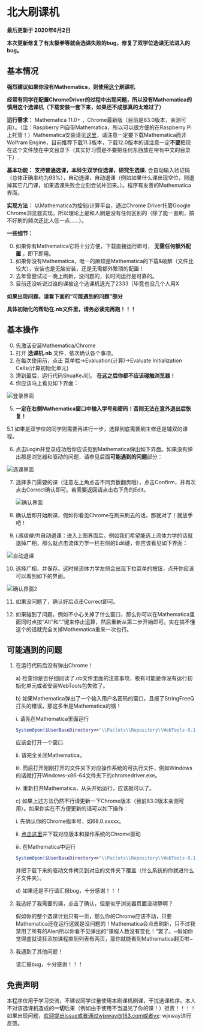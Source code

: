 # 北大刷课机

**最后更新于 2020年6月2日**

**本次更新修复了有太极拳等就会选课失败的bug，修复了双学位选课无法进入的bug。**

## 基本情况

**强烈建议如果你没有Mathematica，则使用[这个](https://github.com/zhongxinghong/PKUAutoElective)刷课机**

**经常有同学在配置ChromeDriver的过程中出现问题，所以没有Mathematica的慎用这个选课机（下载安装一套下来，如果还不成那真的太难过了）**

**运行需求：** Mathematica 11.0+ ，Chrome最新版（目前是83.0版本，亲测可用）。（注：Raspberry Pi自带Mathematica，所以可以很方便的在Raspberry Pi上托管！）Mathematica安装请见<u>[这里](https://tiebamma.github.io/InstallTutorial/)</u>，请注意一定要下载Mathematica而非Wolfram Engine，目前推荐下载11.3版本，下载12.0版本的请注意一定**不要**把现在这个文件放在中文目录下（其实好习惯是不要把任何东西放在带有中文的目录下）.

**基本功能：** **支持普通选课，本科生双学位选课，研究生选课.** 会自动输入验证码（总体正确率约为93%），自动选课，自动退课（例如如果什么课出现空位，则退掉其它几门课，如果选课失败会立刻尝试补回来。）。程序有友善的Mathematica界面。

**实现方法：** 以Mathematica为控制/计算平台，通过Chrome Driver托管Google Chrome浏览器实现，所以理论上是和人刷是没有任何区别的（除了能一直刷，搞不好刷的频次还比人低一点……）。

**一些细节：**

0. 如果你有Mathematica它将十分方便，下载直接运行即可， **无需任何额外配置** ，即下即用。
1. 如果你没有Mathematica，唯一的麻烦是Mathematica的下载&破解（文件比较大），安装也是无脑安装，还是无需额外繁琐的配置！
2. 去年曾尝试过一晚上刷新，没问题的，长时间运行是可靠的。
3. 目前还没听说过谁的课被这个选课机退光了2333（毕竟也没几个人用X



**如果出现问题，请看下面的“可能遇到的问题”部分**

**具体初始化的帮助在.nb文件里，请务必读完再跑！！！**



## 基本操作 

0. 先激活安装Mathematica/Chrome
1. 打开 **选课机.nb** 文件，依次确认各个事项。
2. 在每次使用前，点击 菜单栏->Evaluation(计算)->Evaluate Initialization Cells(计算初始化单元)
3. 滑到最后，运行代码ShuaKeJi\[\]。 **在这之后你都不应该碰触浏览器！**
4. 你应该马上看见如下界面：

![登录界面](https://raw.githubusercontent.com/wjxway/image-storage/master/shuakeji1.png)

5. **一定在右侧Mathematica窗口中输入学号和密码！否则无法在意外退出后恢复！**

5.1 如果是双学位的同学则需要再进行一步，选择到底需要刷主修还是辅双的课程。

6. 点击Login并登录成功后你应该见到Mathematica弹出如下界面。如果没有弹出那是浏览器和驱动的问题，请参见后面**可能遇到的问题**部分：

![选课界面](https://raw.githubusercontent.com/wjxway/image-storage/master/shuakeji2.png)

7. 选择多门需要的课（注意左上角点击不同页数翻页哦），点击Confirm，并再次点击Correct确认即可。若需要返回请点击右下角的Edit。

   ![确认界面](https://raw.githubusercontent.com/wjxway/image-storage/master/shuakeji3.png)

8. 确认后即开始刷课，假如你看见Chrome在刷来刷去的话，那就对了！就放手吧！

9. (*高级操作*)自动退课：进入上图界面后，例如我们希望能选上流体力学的话就退掉广相，那么就点击流体力学一栏右侧的Edit键，你应该看见如下界面：

![自动退课](https://raw.githubusercontent.com/wjxway/image-storage/master/shuakeji4.png)

10. 选择广相，并保存。这时候流体力学左侧会出现下拉菜单的按钮，点开你应该可以看到如下的界面。

![确认界面2](https://raw.githubusercontent.com/wjxway/image-storage/master/shuakeji5.png)

11. 如果没问题了，确认好后点击Correct即可。

12. 如果碰到了问题，例如不小心关掉了什么窗口，那么你可以在Mathematica里面同时点按“Alt”和“.”键来停止运算，然后重新从第二步开始即可。实在搞不懂这个的话就完全关掉Mathematica重来一次也行。


## 可能遇到的问题

1. 在运行代码后没有弹出Chrome！

    a) 检查你是否仔细阅读了.nb文件里面的注意事项，极有可能是你没有运行初始化单元或者安装WebTools包失败了。
   
    b) 如果Mathematica弹出了一个输入用户名密码的窗口，且报了StringFreeQ打头的错误，那这多半是Mathematica的锅！
    
      i. 请先在Mathematica里面运行
      
      ```mathematica
      SystemOpen[$UserBaseDirectory<>"\\Paclets\\Repository\\WebTools-0.1.1\\WebDriver\\ChromeDriver"]
      ```
      
      应该会打开一个窗口.
      
      ii. 请完全关闭Mathematica。
      
      iii. 而后打开刚刚打开的文件夹下对应操作系统的可执行文件，例如Windows的话就打开Windows-x86-64文件夹下的chromedriver.exe。
      
      iv. 重新打开Mathematica，从头开始运行，应该就可以了。
      
   c) 如果上述方法仍然不行请更新一下Chrome版本（目前83.0版本亲测可用）。如果你实在不方便更新的话可以如下操作：
   
      i. 先确认你的Chrome版本号，如68.0.xxxxx。
     
      ii. [点击这里](http://npm.taobao.org/mirrors/chromedriver)并下载对应版本和操作系统的Chrome驱动
      
      iii. 在Mathematica中运行
      
      ```mathematica
      SystemOpen[$UserBaseDirectory<>"\\Paclets\\Repository\\WebTools-0.1.1\\WebDriver\\ChromeDriver"]
      ```
      
      并把下载下来的驱动文件拷贝到对应的文件夹下覆盖（什么系统的你就进什么子文件夹）。
      
   d) 如果还是不行请汇报bug，十分感谢！！！
   
2. 我选好了我需要的课，点击了确认，但是似乎浏览器页面没动静啊？

    假如你的整个选课计划只有一页，那么你的Chrome应该不动，只要Mathematica还在运行这就是没问题的！Mathematica会点击刷新，只不过我禁用了所有的Alert所以你看不见弹出的“课程人数没有变化！”罢了。~假如你觉得虚就请狂添加课程直到列表有两页，那你就能看到Mathematica翻页啦~

3. 我遇到了其他问题！

    请汇报bug，十分感谢！！！

## 免责声明

本程序仅用于学习交流，不建议同学过量使用本刷课机刷课，干扰选课秩序。本人不对该选课机造成的**一切**后果（例如由于使用不当退光了你的课！）担责！！！！
如果出现问题，欢迎提出issue或者通过wjxway@163.com或者vx: wjxway进行反馈。

